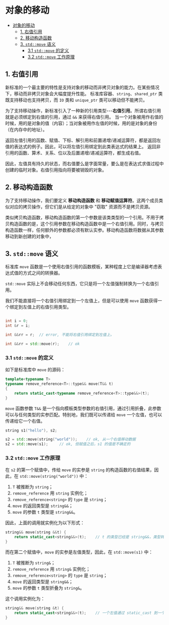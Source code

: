 # 对象的移动

- [对象的移动](#对象的移动)
  - [1. 右值引用](#1-右值引用)
  - [2. 移动构造函数](#2-移动构造函数)
  - [3. `std::move` 语义](#3-stdmove-语义)
    - [3.1 `std::move` 的定义](#31-stdmove-的定义)
    - [3.2 `std::move` 工作原理](#32-stdmove-工作原理)

## 1. 右值引用

新标准的一个最主要的特性是支持对象的移动而非拷贝对象的能力。在某些情况下，移动而非拷贝对象会大幅度提升性能。
标准库容器、`string`、`shared_ptr` 类既支持移动也支持拷贝，而 `IO` 类和 `unique_ptr` 类可以移动但不能拷贝。

为了支持移动操作，新标准引入了一种新的引用类型---**右值引用**。所谓右值引用就是必须绑定到右值的引用，通过 `&&` 来获得右值引用。
当一个对象被用作右值的时候，用的是对象的值（内容）；当对象被用作左值的时候，用的是对象的身份（在内存中的地址）。

返回左值引用的函数、赋值、下标、解引用和前置递增/递减运算符，都是返回左值的表达式的例子。因此，可以将左值引用绑定到此类表达式的结果上。
返回非引用的函数、算术、关系、位以及后置递增/递减运算符，都生成右值。

因此，左值具有持久的状态，而右值要么是字面常量，要么是在表达式求值过程中创建的临时对象。右值引用指向将要被销毁的对象。

## 2. 移动构造函数

为了支持移动操作，我们要定义 **移动构造函数** 和 **移动赋值运算符**。这两个成员类似对应的拷贝操作，但它们是从给定的对象中 "窃取" 资源而不是拷贝资源。

类似拷贝构造函数，移动构造函数的第一个参数是该类类型的一个引用。不用于拷贝构造函数的是，这个引用参数在移动构造函数中是一个右值引用。同时，与拷贝构造函数一样，任何额外的参数都必须有默认实参。移动构造函数将数据从其参数移动到新创建的对象中，

## 3. `std::move` 语义

标准库 `move` 函数是一个使用右值引用的函数模板，某种程度上它是编译器考虑表达式值的方式之间的转换器。

`std::move` 实际上不会移动任何东西，它只是将一个左值强制转换为一个右值引用。

我们不能直接将一个右值引用绑定到一个左值上，但是可以使用 `move` 函数获得一个绑定到左值上的右值引用类型。

```cpp

int i = 0;
int &r = i;

int &&rr = r;  // error, 不能将右值引用绑定到左值上。

int &&rr = std::move(r);    // ok

```

### 3.1 `std::move` 的定义

如下是标准库中 `move` 的源码：

```cpp
template<typename T>
typename remove_reference<T>::type&& move(T&& t)
{
    return static_cast<typename remove_reference<T>::type&&>(t);
}

```

`move` 函数参数 `T&&` 是一个指向模板类型参数的右值引用，通过引用折叠，此参数可以与任何类型的实参匹配。特别地，我们既可以传递给 `move` 一个左值，也可以传递给它一个右值。

```cpp
string s1("hello"), s2;

s2 = std::move(string("world"));    // ok, 从一个右值移动数据
s2 = std::move(s1);     // ok, 但赋值之后，s1 的值是不确定的

```

### 3.2 `std::move` 工作原理

在 `s2` 的第一个赋值中，传给 `move` 的实参是 `string` 的构造函数的右值结果，因此，在 `std::move(string("world"))` 中：

1. `T` 被推断为 `string`；
2. `remove_reference` 用 `string` 实例化；
3. `remove_reference<string>` 的 `type` 是 `string`；
4. `move` 的返回类型是 `string&&`；
5. `move` 的参数 `t` 类型是 `string&&`。

因此，上面的调用就实例化为以下形式：

```cpp
string&& move(string &&t) {
    return static_cast<string&&>(t);    // t 的类型已经是 string&&，类型转换什么都不做了。
}
```

而在第二个赋值中，`move` 的实参是左值类型，因此，在 `std::move(s1)` 中：

1. `T` 被推断为 `string&`；
2. `remove_reference` 用 `string&` 实例化；
3. `remove_reference<string>` 的 `type` 是 `string`；
4. `move` 的返回类型是 `string&&`；
5. `move` 的参数 `t` 类型折叠为 `string&`。

这个调用实例化为：

```cpp
string&& move(string &t) {
    return static_cast<string&&>(t);    // 一个左值通过 static_cast 到一个右值引用是允许的
}
```
